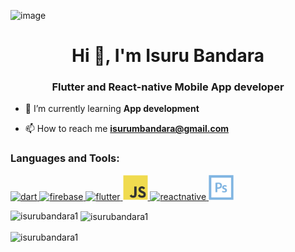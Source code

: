 ![image](https://cdn-images-1.medium.com/fit/t/1600/480/1*2IBk-ItbED1-54IMehR5cA.png)

<h1 align="center">Hi 👋, I'm Isuru Bandara</h1>
<h3 align="center">Flutter and React-native Mobile App developer</h3>


- 🌱 I’m currently learning **App development**

- 📫 How to reach me **isurumbandara@gmail.com**


<p align="left">
</p>

<h3 align="left">Languages and Tools:</h3>
<p align="left"> <a href="https://dart.dev" target="_blank" rel="noreferrer"> <img src="https://www.vectorlogo.zone/logos/dartlang/dartlang-icon.svg" alt="dart" width="40" height="40"/> </a> <a href="https://firebase.google.com/" target="_blank" rel="noreferrer"> <img src="https://www.vectorlogo.zone/logos/firebase/firebase-icon.svg" alt="firebase" width="40" height="40"/> </a>    <a href="https://flutter.dev" target="_blank" rel="noreferrer"> <img src="https://www.vectorlogo.zone/logos/flutterio/flutterio-icon.svg" alt="flutter" width="40" height="40"/> </a>    <a href="https://developer.mozilla.org/en-US/docs/Web/JavaScript" target="_blank" rel="noreferrer"> <img src="https://raw.githubusercontent.com/devicons/devicon/master/icons/javascript/javascript-original.svg" alt="javascript" width="40" height="40"/> </a>    <a href="https://reactnative.dev/" target="_blank" rel="noreferrer"> <img src="https://reactnative.dev/img/header_logo.svg" alt="reactnative" width="40" height="40"/> </a>    <a href="https://www.photoshop.com/en" target="_blank" rel="noreferrer"> <img src="https://raw.githubusercontent.com/devicons/devicon/master/icons/photoshop/photoshop-line.svg" alt="photoshop" width="40" height="40"/> </a> </p>

<p><img align="left" src="https://github-readme-stats.vercel.app/api/top-langs?username=isurubandara1&show_icons=true&locale=en&layout=compact" alt="isurubandara1" /></p>

<p>&nbsp;<img align="center" src="https://github-readme-stats.vercel.app/api?username=isurubandara1&show_icons=true&locale=en" alt="isurubandara1" /></p>

<p><img align="center" src="https://github-readme-streak-stats.herokuapp.com/?user=isurubandara1&" alt="isurubandara1" /></p>

